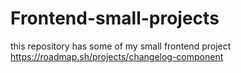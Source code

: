 # Frontend-small-projects
this repository has some of my small frontend project
https://roadmap.sh/projects/changelog-component
